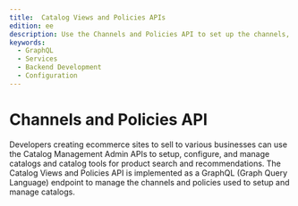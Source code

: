 ```yaml
---
title:  Catalog Views and Policies APIs
edition: ee
description: Use the Channels and Policies API to set up the channels, policies, and scopes for commerce catalogs.
keywords:
  - GraphQL
  - Services
  - Backend Development
  - Configuration
---
```


#  Channels and Policies API

Developers creating ecommerce sites to sell to various businesses can use the Catalog Management Admin APIs to setup, configure, and manage catalogs and catalog tools for product search and recommendations. The  Catalog Views and Policies API is implemented as a GraphQL (Graph Query Language) endpoint to manage the channels and policies used to setup and manage catalogs.
